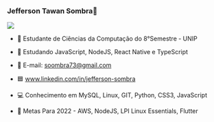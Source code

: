 ### Jefferson Tawan Sombra👋


<a href="https://www.linkedin.com/in/jefferson-sombra/" alt="linkedin" target="_blank">

<img src="https://img.shields.io/badge/LinkedIn-%230077B5.svg?&style=flat-square&logo=linkedin&logoColor=white">

</a>

- 📔 Estudante de Ciências da Computação do 8°Semestre - UNIP

- 🌱 Estudando JavaScript, NodeJS, React Native e TypeScript
 
- 💬 E-mail: soombra73@gmail.com
 
- 🟦 www.linkedin.com/in/jefferson-sombra
 
- 💻 Conhecimento em MySQL, Linux, GIT, Python, CSS3, JavaScript

- 🔎 Metas Para 2022 - AWS, NodeJS, LPI Linux Essentials, Flutter
